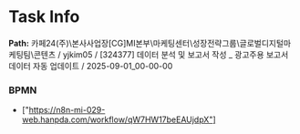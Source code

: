 # Task Info

**Path:** 카페24(주)\본사사업장\[CG]MI본부\마케팅센터\성장전략그룹\글로벌디지털마케팅팀\콘텐츠 / yjkim05 / [324377] 데이터 분석 및 보고서 작성 _ 광고주용 보고서 데이터 자동 업데이트 / 2025-09-01_00-00-00

### BPMN
- ["https://n8n-mi-029-web.hanpda.com/workflow/qW7HW17beEAUjdpX"]

